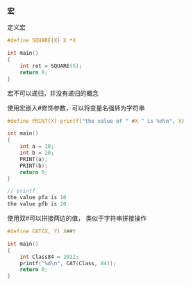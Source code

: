 ### 宏

定义宏

```c
#define SQUARE(X) X *X

int main()
{
    int ret = SQUARE(5);
    return 0;
}
```



宏不可以递归，并没有递归的概念



使用宏嵌入#修饰参数，可以将变量名强转为字符串

```c
#define PRINT(X) printf("the value of " #X " is %d\n", X)

int main()
{
    int a = 10;
    int b = 20;
    PRINT(a);
    PRINT(b);
    return 0;
}

// printf
the value pfa is 10
the value pfb is 20
```



使用双#可以拼接两边的值， 类似于字符串拼接操作

```c
#define CAT(X, Y) X##Y

int main()
{
    int Class84 = 2022;
    printf("%d\n", CAT(Class, 84));
    return 0;
}
```

